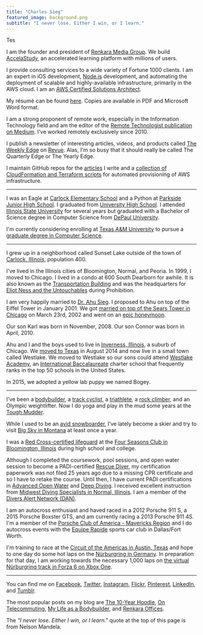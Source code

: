 ```yaml
---
title: "Charles Sieg"
featured_image: background.png
subtitle: "I never lose. Either I win, or I learn."
---
```


Tes

I am the founder and president of [Renkara Media Group](https://www.renkara.com). We build [AccelaStudy](https://www.accelastudy.com), an accelerated learning platform with millions of users.

I provide consulting services to a wide variety of Fortune 1000 clients. I am an expert in iOS development, [Node.js](https://nodejs.org/en/) development, and automating the deployment of scalable and highly-available infrastructure, primarily in the AWS cloud. I am an [AWS Certified Solutions Architect](https://aws.amazon.com/certification/certified-solutions-architect-associate/).

My résumé can be found [here](/resume). Copies are available in PDF and Microsoft Word format.

I am a strong proponent of remote work, especially in the Information Technology field and am the editor of the [Remote Technologist publication on Medium](https://medium.com/remote-technologist). I've worked remotely exclusively since 2010.

I publish a newsletter of interesting articles, videos, and products called [The Weekly Edge](http://www.weeklyedge.com) on [Revue](https://www.getrevue.co). Alas, I'm so busy that it should really be called The Quarterly Edge or The Yearly Edge.

I maintain GitHub repos for the [articles](https://github.com/CharlesSieg/articles) I write and a [collection of CloudFormation and Terraform scripts](https://github.com/CharlesSieg/aws-scripts) for automated provisioning of AWS infrastructure.

---

I was an Eagle at [Carlock Elementary School](https://www.unit5.org/carlock) and a Python at [Parkside Junior High School](https://www.unit5.org/pjhs). I graduated from [University High School](http://www.uhigh.ilstu.edu). I attended [Illinois State University](https://illinoisstate.edu) for several years but graduated with a Bachelor of Science degree in Computer Science from [DePaul University](https://www.depaul.edu).

I'm currently considering enrolling at [Texas A&M University](http://www.tamu.edu) to pursue a [graduate degree in Computer Science](http://engineering.tamu.edu/cse/academics/degrees/cs/mcs).

---

I grew up in a neighborhood called Sunset Lake outside of the town of [Carlock, Illinois](https://en.wikipedia.org/wiki/Carlock,_Illinois), population 400.

I've lived in the Illinois cities of Bloomington, Normal, and Peoria. In 1999, I moved to Chicago. I lived in a condo at 600 South Dearborn for awhile. It is also known as the [Transportation Building](http://www.transportationbuilding.org/) and was the headquarters for [Eliot Ness and the Untouchables](https://en.wikipedia.org/wiki/Eliot_Ness) during Prohibition.

I am very happily married to [Dr. Ahu Sieg](https://www.ahusieg.com). I proposed to Ahu on top of the Eiffel Tower in January 2001. We got [married on top of the Sears Tower in Chicago](https://www.flickr.com/photos/forkbender/sets/592400) on March 23rd, 2002 and went on an [epic honeymoon](https://www.flickr.com/photos/forkbender/collections/72157600249752594/).

Our son Karl was born in November, 2008. Our son Connor was born in April, 2010.

Ahu and I and the boys used to live in [Inverness, Illinois](https://www.flickr.com/photos/forkbender/collections/72157600043304959/), a suburb of Chicago. We [moved to Texas](http://www.charlessieg.com/blog/life-in-dallas-so-far) in August 2014 and now live in a small town called Westlake. We moved to Westlake so our sons could attend [Westlake Academy](http://www.westlakeacademy.org), an [International Baccalaureate](http://www.ibo.org/) charter school that frequently ranks in the top 50 schools in the United States.

In 2015, we adopted a yellow lab puppy we named Bogey.

---

I've been a [bodybuilder](/blog/my-life-as-a-bodybuilder), a [track cyclist](https://flic.kr/s/2UTe), a [triathlete](https://flic.kr/s/aHsm4vbQSM), a [rock climber](https://flic.kr/s/aHskxuRrm1), and an Olympic weightlifter. Now I do yoga and play in the mud some years at the [Tough Mudder](https://www.charlessieg.com/blog/tough-mudder-chicago-2015-obstacles-to-expect).

While I used to be an [avid snowboarder](https://www.flickr.com/photos/forkbender/247672935/in/album-72157594291351436/), I've lately become a skier and try to visit [Big Sky in Montana](/articles/big-sky) at least once a year.

I was a [Red Cross-certified lifeguard](http://www.redcross.org/take-a-class/lifeguarding) at the [Four Seasons Club in Bloomington, Illinois](http://www.4seasons-club.com) during high school and college.

Although I completed the coursework, pool sessions, and open water session to become a PADI-certified [Rescue Diver](https://www.padi.com/padi-courses/rescue-diver-course), my certification paperwork was not filed 25 years ago due to a missing CPR certificate and so I have to retake the course. Until then, I have current PADI certifications in [Advanced Open Water](https://www.padi.com/padi-courses/advanced-open-water-diver-course) and [Deep Diving](https://www.padi.com/padi-courses/deep-diver). I received excellent instruction from [Midwest Diving Specialists in Normal, Illinois](https://www.midwest-diving.com). I am a member of the [Divers Alert Network (DAN)](http://www.diversalertnetwork.org).

I am an autocross enthusiast and haved raced in a 2012 Porsche 911 S, a 2015 Porsche Boxster GTS, and am currently racing a 2013 Porsche 911 4S. I'm a member of the [Porsche Club of America - Mavericks Region](https://mav.pca.org) and I do autocross events with the [Equipe Rapide](http://www.autocross.com) sports car club in Dallas/Fort Worth.

I'm training to race at the [Circuit of the Americas in Austin, Texas](http://www.circuitoftheamericas.com) and hope to one day do some hot laps on the [Nürburgring in Germany](http://www.nuerburgring.de/en/home.html). In preparation for that day, I am working towards the necessary 1,000 laps on [the virtual Nürburgring track in Forza 6 on Xbox One](https://forzamotorsport.net/en-us/games/fm6/tracks/nurburgring).

---

You can find me on [Facebook](https://www.facebook.com/charles.sieg), [Twitter](https://www.twitter.com/charlessieg), [Instagram](https://www.instagram.com/charlessieg), [Flickr](https://www.flickr.com/photos/forkbender/), [Pinterest](https://www.pinterest.com/charlessieg/), [LinkedIn](https://www.linkedin.com/in/charlessieg), and [Tumblr](https://www.randomsnapshot.com).

The most popular posts on my blog are [The 10-Year Hoodie](/blog/2015/6/24/the-10-year-hoodie), [On Telecommuting](/blog/2015/6/24/on-telecommuting), [My Life as a Bodybuilder](/blog/my-life-as-a-bodybuilder), and [Renkara Offices](/renkara-offices).

The *"I never lose. Either I win, or I learn."* quote at the top of this page is from Nelson Mandela.
